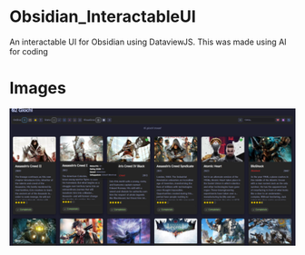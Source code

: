 # Obsidian_InteractableUI
An interactable UI for Obsidian using DataviewJS. This was made using AI for coding


# Images

![](Images/immagine_2025-08-25_122533141.png)

